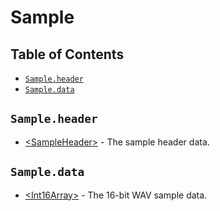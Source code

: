 # Sample

## Table of Contents

* [`Sample.header`](#sampleheader)
* [`Sample.data`](#sampledata)

## `Sample.header`

* [&lt;SampleHeader&gt;](sample-header.md) - The sample header data.

## `Sample.data`

* [&lt;Int16Array&gt;](https://developer.mozilla.org/en-US/docs/Web/JavaScript/Reference/Global_Objects/Int16Array) - The 16-bit WAV sample data.
